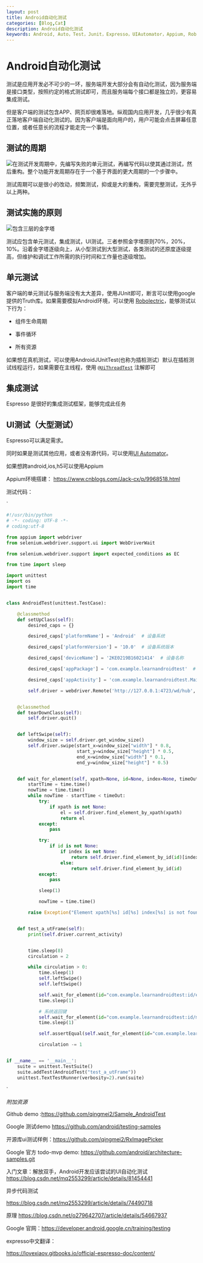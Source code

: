 ```yaml
---
layout: post
title: Android自动化测试
categories: [Blog,Cat]
description: Android自动化测试
keywords: Android, Auto，Test，Junit，Expresso，UIAutomator，Appium, Robolectric
---
```


# Android自动化测试

测试是应用开发必不可少的一环，服务端开发大部分会有自动化测试，因为服务端是接口类型，按照约定的格式测试即可，而且服务端每个接口都是独立的，更容易集成测试。

但是客户端的测试包含APP、网页却很难落地。纵观国内应用开发，几乎很少有真正落地客户端自动化测试的。因为客户端是面向用户的，用户可能会点击屏幕任意位置，或者任意长的流程才能走完一个事情。

## 测试的周期

![在测试开发周期中，先编写失败的单元测试，再编写代码以使其通过测试，然后重构。整个功能开发周期存在于一个基于界面的更大周期的一个步骤中。](https://tva1.sinaimg.cn/large/007S8ZIlly1gewtctl79xj30go0btgmx.jpg)

测试周期可以是很小的改动，频繁测试，抑或是大的重构，需要完整测试，无外乎以上两种。



## 测试实施的原则



![包含三层的金字塔](https://tva1.sinaimg.cn/large/007S8ZIlly1gewtenoxxij30go0a9wf8.jpg)





测试应包含单元测试，集成测试，UI测试。三者参照金字塔原则70%，20%，10%。沿着金字塔逐级向上，从小型测试到大型测试，各类测试的还原度逐级提高，但维护和调试工作所需的执行时间和工作量也逐级增加。



## 单元测试

客户端的单元测试与服务端没有太大差异，使用JUnit即可，断言可以使用google提供的Truth库。如果需要模拟Android环境，可以使用 [Robolectric](http://robolectric.org/)，能够测试以下行为：

- 组件生命周期

- 事件循环

- 所有资源

  

  

如果想在真机测试，可以使用AndroidJUnitTest(也称为插桩测试）默认在插桩测试线程运行，如果需要在主线程，使用  [`@UiThreadTest`](https://developer.android.google.cn/reference/androidx/test/annotation/UiThreadTest) 注解即可



## 集成测试

 Espresso 是很好的集成测试框架，能够完成此任务



## UI测试（大型测试）



Espresso可以满足需求。

同时如果是测试其他应用，或者没有源代码，可以使用[UI Automator](https://developer.android.google.cn/training/testing/ui-testing/uiautomator-testing)。

如果想跨android,ios,h5可以使用Appium



Appium环境搭建： https://www.cnblogs.com/Jack-cx/p/9968518.html

测试代码：

`

```python
#!/usr/bin/python
# -*- coding: UTF-8 -*-
# coding:utf-8

from appium import webdriver
from selenium.webdriver.support.ui import WebDriverWait

from selenium.webdriver.support import expected_conditions as EC

from time import sleep

import unittest
import os
import time


class AndroidTest(unittest.TestCase):

    @classmethod
    def setUpClass(self):
        desired_caps = {}

        desired_caps['platformName'] = 'Android'  # 设备系统

        desired_caps['platformVersion'] = '10.0'  # 设备系统版本

        desired_caps['deviceName'] = '2KE0219B16021414'  # 设备名称

        desired_caps['appPackage'] = 'com.example.learnandroidtest'  # 上面提到获取的参数

        desired_caps['appActivity'] = 'com.example.learnandroidtest.MainActivity'  # 上面说到获取的参数

        self.driver = webdriver.Remote('http://127.0.0.1:4723/wd/hub', desired_caps)


    @classmethod
    def tearDownClass(self):
        self.driver.quit()


    def leftSwipe(self):
        window_size = self.driver.get_window_size()
        self.driver.swipe(start_x=window_size["width"] * 0.8,
                          start_y=window_size["height"] * 0.5,
                          end_x=window_size["width"] * 0.1,
                          end_y=window_size["height"] * 0.5)


    def wait_for_element(self, xpath=None, id=None, index=None, timeOut=20):
        startTime = time.time()
        nowTime = time.time()
        while nowTime - startTime < timeOut:
            try:
                if xpath is not None:
                    el = self.driver.find_element_by_xpath(xpath)
                    return el
            except:
                pass

            try:
                if id is not None:
                    if index is not None:
                        return self.driver.find_element_by_id(id)[index]
                    else:
                        return self.driver.find_element_by_id(id)
            except:
                pass

            sleep(1)

            nowTime = time.time()

        raise Exception("Element xpath[%s] id[%s] index[%s] is not found" % (xpath, id, index))


    def test_a_utFrame(self):
        print(self.driver.current_activity)


        time.sleep(8)
        circulation = 2

        while circulation > 0:
            time.sleep(1)
            self.leftSwipe()
            self.leftSwipe()

            self.wait_for_element(id="com.example.learnandroidtest:id/editText").clear().send_keys("Espresso")
            time.sleep(1)

            # 系统返回键
            self.wait_for_element(id="com.example.learnandroidtest:id/myButton").click()
            time.sleep(1)

            self.assertEqual(self.wait_for_element(id="com.example.learnandroidtest:id/textView").text, "Espresso")

            circulation -= 1


if __name__ == '__main__':
    suite = unittest.TestSuite()
    suite.addTest(AndroidTest("test_a_utFrame"))
    unittest.TextTestRunner(verbosity=2).run(suite)
```

`

*附加资源*

Github demo :https://github.com/qingmei2/Sample_AndroidTest

Google 测试demo https://github.com/android/testing-samples

开源库ui测试样例：https://github.com/qingmei2/RxImagePicker

Google 官方 todo-mvp demo: https://github.com/android/architecture-samples.git

入门文章：解放双手，Android开发应该尝试的UI自动化测试 https://blog.csdn.net/mq2553299/article/details/81454441

异步代码测试

https://blog.csdn.net/mq2553299/article/details/74490718

原理 https://blog.csdn.net/o279642707/article/details/54667937

Google 官网：https://developer.android.google.cn/training/testing

expresso中文翻译：

https://lovexiaov.gitbooks.io/official-espresso-doc/content/
